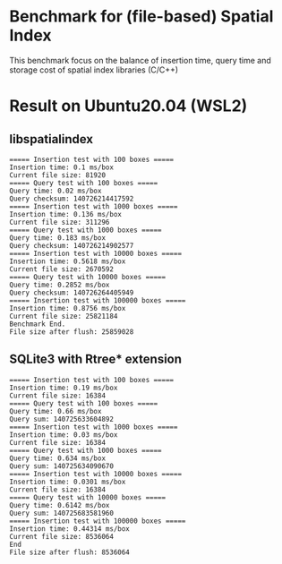 # Benchmark for (file-based) Spatial Index

This benchmark focus on the balance of insertion time, query time and storage cost of spatial index libraries (C/C++)

# Result on Ubuntu20.04 (WSL2)
## libspatialindex
```
===== Insertion test with 100 boxes =====
Insertion time: 0.1 ms/box
Current file size: 81920
===== Query test with 100 boxes =====
Query time: 0.02 ms/box
Query checksum: 140726214417592
===== Insertion test with 1000 boxes =====
Insertion time: 0.136 ms/box
Current file size: 311296
===== Query test with 1000 boxes =====
Query time: 0.183 ms/box
Query checksum: 140726214902577
===== Insertion test with 10000 boxes =====
Insertion time: 0.5618 ms/box
Current file size: 2670592
===== Query test with 10000 boxes =====
Query time: 0.2852 ms/box
Query checksum: 140726264405949
===== Insertion test with 100000 boxes =====
Insertion time: 0.8756 ms/box
Current file size: 25821184
Benchmark End.
File size after flush: 25859028
```
## SQLite3 with Rtree* extension
```
===== Insertion test with 100 boxes =====
Insertion time: 0.19 ms/box
Current file size: 16384
===== Query test with 100 boxes =====
Query time: 0.66 ms/box
Query sum: 140725633604892
===== Insertion test with 1000 boxes =====
Insertion time: 0.03 ms/box
Current file size: 16384
===== Query test with 1000 boxes =====
Query time: 0.634 ms/box
Query sum: 140725634090670
===== Insertion test with 10000 boxes =====
Insertion time: 0.0301 ms/box
Current file size: 16384
===== Query test with 10000 boxes =====
Query time: 0.6142 ms/box
Query sum: 140725683581960
===== Insertion test with 100000 boxes =====
Insertion time: 0.44314 ms/box
Current file size: 8536064
End
File size after flush: 8536064
```

